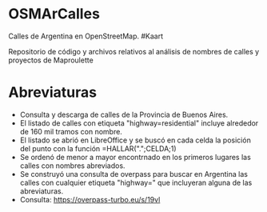 # OSMArCalles

Calles de Argentina en OpenStreetMap. #Kaart

Repositorio de código y archivos relativos al análisis de nombres de calles y proyectos de Maproulette

# Abreviaturas
- Consulta y descarga de calles de la Provincia de Buenos Aires.
- El listado de calles con etiqueta "highway=residential" incluye alrededor de 160 mil tramos con nombre.
- El listado se abrió en LibreOffice y se buscó en cada celda la posición del punto con la función =HALLAR(".";CELDA;1)
- Se ordenó de menor a mayor encontrnado en los primeros lugares las calles con nombres abreviados.
- Se construyó una consulta de overpass para buscar en Argentina las calles con cualquier etiqueta "highway=" que incluyeran alguna de las abreviaturas.
- Consulta: https://overpass-turbo.eu/s/19vl
